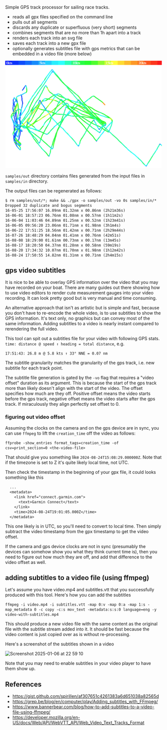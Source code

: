 Simple GPS track processor for sailing race tracks.

* reads all gpx files specified on the command line
* pulls out all segments
* discards any duplicate or superfluous (very short) segments
* combines segments that are no more than 1h apart into a track
* renders each track into an svg file
* saves each track into a new gpx file
* optionally generates subtitles file with gps metrics that can be embedded in a video file (more below)

![sample track](sample-track.png)

`samples/out` directory contains files generated from the input files in `samples/in` directory.

The output files can be regenerated as follows:
```
$ rm samples/out/*; make && ./gpx -o samples/out -vo 0s samples/in/*
Dropped 32 duplicate and bogus segments
16-05-25 17:56:07 16.09nm 01.32nm x 00.86nm (2h21m36s)
16-06-01 18:57:23 06.76nm 01.08nm x 00.57nm (1h11m2s)
16-06-04 11:03:46 04.89nm 01.25nm x 00.52nm (1h23m41s)
16-06-05 09:56:20 23.06nm 01.71nm x 01.98nm (3h1m4s)
16-06-22 17:51:25 18.56nm 01.42nm x 00.71nm (2h29m44s)
16-07-26 18:48:29 04.04nm 01.41nm x 00.76nm (42m51s)
16-08-08 18:29:00 01.61nm 00.73nm x 00.17nm (13m45s)
16-08-17 18:20:50 04.37nm 01.28nm x 00.58nm (59m19s)
16-08-20 17:34:32 10.07nm 01.70nm x 01.98nm (1h12m42s)
16-08-24 17:50:55 14.82nm 01.31nm x 00.71nm (2h4m15s)
```

## gps video subtitles

It is nice to be able to overlay GPS information over the video that you may have recorded on your boat. There are many guides out there showing how to use video editors to render cute measurement gauges into your video recording. It can look pretty good but is very manual and time consuming.

An alternative approach that isn't as artistic but is simple and fast, because you don't have to re-encode the whole video, is to use subtitles to show the GPS information. It's text only, no graphics but can convey most of the same information. Adding subtitles to a video is nearly instant compared to rerendering the full video.

This tool can spit out a subtitles file for your video with following GPS stats. `time: distance @ speed ↑ heading = total distance`, e.g.

```
17:51:43: 26.8 m @ 5.8 kts ↑ 33° NNE = 0.07 nm
```

The subtitle granularity matches the granularity of the gps track, i.e. new subtitle for each track point.

The subtitle file generation is gated by the `-vo` flag that requires a "video offset" duration as its argument. This is because the start of the gps track more than likely doesn't align with the start of the video. The offset specifies how much are they off. Positive offset means the video starts before the gps track, negative offset means the video starts after the gps track. If miraculously they align perfectly set offset to 0.


### figuring out video offset

Assuming the clocks on the camera and on the gps device are in sync, you can use `ffmpeg` to lift the `creation_time` off the video as follows:

```
ffprobe -show_entries format_tags=creation_time -of csv=print_section=0 <the-video-file>
```

That should give you something like `2024-08-24T15:08:29.000000Z`. Note that if the timezone is set to Z it's quite likely local time, not UTC.

Then check the timestamp in the beginning of your gpx file, it could looks something like this

```
  ...
  <metadata>
    <link href="connect.garmin.com">
      <text>Garmin Connect</text>
    </link>
    <time>2024-08-24T19:01:05.000Z</time>
  </metadata>
``` 

This one likely is in UTC, so you'll need to convert to local time. Then simply subtract the video timestamp from the gpx timestamp to get the video offset.

If the camera and gps device clocks are not in sync (presumably the devices can somehow show you what they think current time is), then you need to figure out how much they are off, and add that difference to the video offset as well.

## adding subtitles to a video file (using ffmpeg)

Let's assume you have video.mp4 and subtitles.vtt that you successfully produced with this tool. Here's how you can add the subtitles

```
ffmpeg -i video.mp4 -i subtitles.vtt -map 0:v -map 0:a -map 1:s -map_metadata 0 -c copy -c:s mov_text -metadata:s:s:0 language=eng -y video-with-subtitles.mp4
```

This should produce a new video file with the same content as the original file with the subtitle stream added into it. It should be fast because the video content is just copied over as is without re-processing.

Here's a screenshot of the subtitles shown in a video

![Screenshot 2025-01-06 at 22 59 10](https://github.com/user-attachments/assets/da055ae4-da4f-4a53-9424-6002aa509368)


Note that you may need to enable subtitles in your video player to have them show up.


## References
* https://gist.github.com/spirillen/af307651c4261383a6d651038a82565d
* https://grep.be/blog/en/computer/play/Adding_subtitles_with_FFmpeg/
* https://www.bannerbear.com/blog/how-to-add-subtitles-to-a-video-file-using-ffmpeg/
* https://developer.mozilla.org/en-US/docs/Web/API/WebVTT_API/Web_Video_Text_Tracks_Format
